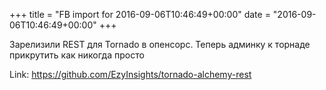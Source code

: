 +++
title = "FB import for 2016-09-06T10:46:49+00:00"
date = "2016-09-06T10:46:49+00:00"
+++

Зарелизили REST для Tornado в опенсорс. Теперь админку к торнаде прикрутить как никогда просто 


Link: https://github.com/EzyInsights/tornado-alchemy-rest
